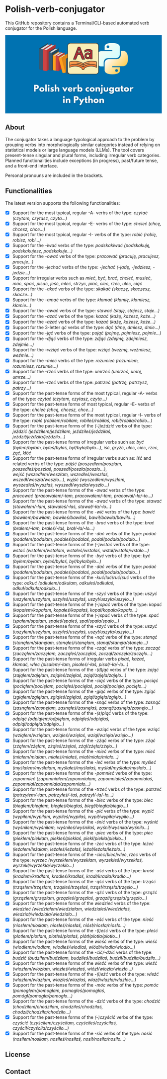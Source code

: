 # Polish-verb-conjugator

This GitHub repository contains a Terminal/CLI-based automated verb conjugator for the Polish language.

![Polish verb conjugator in Python by @chriseborowski repository image](<https://github.com/chriseborowski/Polish-verb-conjugator/blob/main/Polish%20verb%20conjugator%20in%20Python%20(chriseborowski).png>)

## About

The conjugator takes a language typological approach to the problem by grouping verbs into morphologically similar categories instead of relying on statistical models or large language models (LLMs). The tool covers present-tense singular and plural forms, including irregular verb categories. Planned functionalities include exceptions (in progress), past/future tense, and a front-end interface.

Personal pronouns are included in the brackets.

## Functionalities

The latest version supports the following functionalities:

- [x] Support for the most typical, regular -A- verbs of the type: _czytać (czytam, czytasz, czyta...)_
- [x] Support for the most typical, regular -E- verbs of the type: _chcieć (chcę, chcesz, chce...)_
- [x] Support for the most typical, regular -I- verbs of the type: _robić (robię, robisz, robi...)_
- [x] Support for the _-iwać_ verbs of the type: _podskakiwać (podskakuję, podskakujesz, podskakuje...)_
- [x] Support for the _-ować_ verbs of the type: _pracować (pracuję, pracujesz, pracuje...)_
- [x] Support for the _-jechać_ verbs of the type: _-jechać (-jadę, -jedziesz, -jedzie...)_
- [x] Support for irregular verbs such as _mieć_, _być_, _brać_, _chcieć_, _musieć_, _móc_, _spać_, _pisać_, _jeść_, _mleć_, _strzyc_, _piać_, _ciec_, _rzec_, _ulec_, _ciąć_
- [x] Support for the _-akać_ verbs of the type: _skakać (skaczę, skaczesz, skacze...)_
- [x] Support for the _-amać_ verbs of the type: _kłamać (kłamię, kłamiesz, kłamie...)_
- [x] Support for the _-awać_ verbs of the type: _stawać (staję, stajesz, staje...)_
- [x] Support for the _-azać_ verbs of the type: _kazać (każę, każesz, każe...)_
- [x] Support for the _-azać_ verbs of the type: _kazać (każę, każesz, każe...)_
- [x] Support for the 3-letter _ąć_ verbs of the type: _dąć (dmę, dmiesz, dmie…)_
- [x] Support for the _-jąć_ verbs of the type: _pojąć (pojmę, pojmiesz, pojmie...)_
- [x] Support for the _-djąć_ verbs of the type: _zdjąć (zdejmę, zdejmiesz, zdejmie...)_
- [x] Support for the _-wziąć_ verbs of the type: _wziąć (wezmę, weźmiesz, weźmie...)_
- [x] Support for the _-mieć_ verbs of the type: _rozumieć (rozumiem, rozumiesz, rozumie...)_
- [x] Support for the _-rzeć_ verbs of the type: _umrzeć (umrzeć, umrę, umrze...)_
- [x] Support for the _-rzeć_ verbs of the type: _patrzeć (patrzę, patrzysz, patrzy...)_
- [x] Support for the past-tense forms of the most typical, regular -A- verbs of the type: _czytać (czytam, czytasz, czyta...)_
- [x] Support for the past-tense forms of most typical, regular -E- verbs of the type: _chcieć (chcę, chcesz, chce...)_
- [x] Support for the past-tense forms of the most typical, regular -I- verbs of the type: _robić (robiłem/robiłam, robiłeś/robiłaś, robił/robiła/robiło...)_
- [x] Support for the past-tense forms of the _(-)jeździć_ verbs of the type: _jeździć (jeździłem/jeździłam, jeździłeś/jeździłaś, jeździł/jeździła/jeździło...)_
- [x] Support for the past-tense forms of irregular verbs such as: _być (byłem/byłam, byłeś/byłaś, był/była/było...)_, _iść_, _gryźć_, _ulec_, _ciec_, _rzec_, _żąć_, _kłóć_
- [x] Support for the past-tense forms of irregular verbs such as: _iść_ and related verbs of the type: _pójść (poszedłem/poszłam, poszedłeś/poszłaś, poszedł/poszła/poszło...)_, _wejść (wszedłem/weszłam, wszedłeś/weszłaś, wszedł/weszła/weszło...)_, _wyjść (wyszedłem/wyszłam, wyszedłeś/wyszłaś, wyszedł/wyszła/wyszło...)_
- [x] Support for the past-tense forms of the _-ować_ verbs of the type: _pracować (pracowałem/-łam, pracowałem/-łam, pracował/-ła/-ło...)_
- [x] Support for the past-tense forms of the _-awać_ verbs of the type: _stawać (stawałem/-łam, stawałeś/-łaś, stawał/-ła/-ło...)_
- [x] Support for the past-tense forms of the _-wić_ verbs of the type: _bawić (bawiłem/bawiłam, bawiłeś/bawiłaś, bawił/bawiła/bawiło...)_
- [x] Support for the past-tense forms of the _-brać_ verbs of the type: _brać (brałem/-łam, brałeś/-łaś, brał/-ła/-ło...)_
- [x] Support for the past-tense forms of the _-dać_ verbs of the type: _podać (podałem/podałam, podałeś/podałaś, podał/podała/podało...)_
- [x] Support for the past-tense forms of the _(-)wstać_ verbs of the type: _wstać (wstałem/wstałam, wstałeś/wstałaś, wstał/wstała/wstało...)_
- [x] Support for the past-tense forms of the _-być_ verbs of the type: _być (byłem/byłam, byłeś/byłaś, był/była/było...)_
- [x] Support for the past-tense forms of the _-dać_ verbs of the type: _podać (podałem/podałam, podałeś/podałaś, podał/podała/podało...)_
- [x] Support for the past-tense forms of the _-kuć_/_luć_/_ruć_/_suć_ verbs of the type: _odkuć (odkułem/odkułam, odkułeś/odkułaś, odkuł/odkuła/odkuło...)_
- [x] Support for the past-tense forms of the _-szyć_ verbs of the type: _uszyć (uszyłem/uszyłam, uszyłeś/uszyłaś, uszył/uszyła/uszyło...)_
- [x] Support for the past-tense forms of the _(-)opać_ verbs of the type: _kopać (kopałem/kopałam, kopałeś/kopałaś, kopał/kopała/kopało...)_
- [x] Support for the past-tense forms of the _(-)spać_ verbs of the type: _spać (spałem/spałam, spałeś/spałeś, spał/spała/spało...)_
- [x] Support for the past-tense forms of the _-szyć_ verbs of the type: _uszyć (uszyłem/uszyłam, uszyłeś/uszyłaś, uszył/uszyła/uszyło...)_
- [x] Support for the past-tense forms of the _-nąć_ verbs of the type: _stanąć (stanąłem/stanęłam, stanąłeś/stanęłam, stanął/stanęła/stanęło...)_
- [x] Support for the past-tense forms of the _-cząć_ verbs of the type: _zacząć (zacząłem/zaczęłam, zacząłeś/zaczęłaś, zaczął/zaczęła/zaczęło...)_
- [x] Support for the past-tense forms of irregular verbs _pisać, kazać, kłamać, wlec (pisałem/-łam, pisałeś/-łaś, pisał/-ła/-ło...)_
- [x] Support for the past-tense forms of the _-(d)jąć_ verbs of the type: _zająć (zająłem/zajęłam, zająłeś/zajęłaś, zajął/zajęła/zajęło...)_
- [x] Support for the past-tense forms of the _-ciąć_ verbs of the type: _pociąć (pociąłem/pocięłam, pociąłeś/pocięłaś, pociął/pocięła, pocięło...)_
- [x] Support for the past-tense forms of the _-giąć_ verbs of the type: _zgiąć (zgiąłem/zgięłam, zgiąłeś/zgięłaś, zgiął/zgięła/zgięło...)_
- [x] Support for the past-tense forms of the _-snąć_ verbs of the type: _zasnąć (zasnąłem/zasnęłam, zasnąłeś/zasnęłaś, zasnął/zasnęła/zasnęło...)_
- [x] Support for the past-tense forms of the _-(s)piąć_ verbs of the type: _odpiąć (odpiąłem/odpięłam, odpiąłeś/odpięłaś, odpiął/odpięła/odpięło...)_
- [x] Support for the past-tense forms of the _-wziąć_ verbs of the type: _wziąć (wziąłem/wzięłam, wziąłeś/wzięłaś, wziął/wzięła/wzięło...)_
- [x] Support for the past-tense forms of the _-zżąć_ verbs of the type: _zżąć (zżąłem/zżęłam, zżąłeś/zżęłaś, zżął/zżęła/zżęło...)_
- [x] Support for the past-tense forms of the _-mieć_ verbs of the type: _mieć (miałem/miałam, miałeś/miałaś, miał/miała/miało...)_
- [x] Support for the past-tense forms of the _-leć_ verbs of the type: _myśleć (myślałem/myślałam, myślałeś/myślałaś, myślał/myślała/myślało...)_
- [x] Support for the past-tense forms of the _-pomnieć_ verbs of the type: _zapomnieć (zapomniałem/zapomniałam, zapomniałeś/zapomniałaś, zapomniał/zapomniała/zapomniało...)_
- [x] Support for the past-tense forms of the _-trzeć_ verbs of the type: _patrzeć (patrzyłem/-łam, patrzyłeś/-łaś, patrzył/-ła/-ło...)_
- [x] Support for the past-tense forms of the _-biec_ verbs of the type: _biec (biegłem/biegłam, biegłeś/biegłaś, biegł/biegła/biegło...)_
- [x] Support for the past-tense forms of the _-pić_ verbs of the type: _wypić (wypiłem/wypiłam, wypiłeś/wypiłaś, wypił/wypiła/wypiło...)_
- [x] Support for the past-tense forms of the _-śnić_ verbs of the type: _wyśnić (wyśniłem/wyśniłam, wyśniłeś/wyśniłaś, wyśnił/wyśniła/wyśniło...)_
- [x] Support for the past-tense forms of the _-piec_ verbs of the type: _piec (piekłem/piekłam, piekłeś/piekłaś, piekł/piekła/piekło...)_
- [x] Support for the past-tense forms of the _-żeć_ verbs of the type: _leżeć (leżałem/leżałam, leżałeś/leżałaś, leżał/leżała/leżało...)_
- [x] Support for the past-tense forms of the _-ciec_/_biec_/_wlec_, _rzec_ verbs of the type: _wyrzec (wyrzekłem/wyrzekłam, wyrzekłeś/wyrzekłaś, wyrzekł/wyrzekła/wyrzekło...)_
- [x] Support for the past-tense forms of the _-aść_ verbs of the type: _kraść (kradłem/kradłam, kradłeś/kradłaś, kradł/kradła/kradło...)_
- [x] Support for the past-tense forms of the _-ąść_ verbs of the type: _trząść (trząsłem/trzęsłam, trząsłeś/trzęsłaś, trząsł/trzęsła/trzęsło...)_
- [x] Support for the past-tense forms of the _-ąźć_ verbs of the type: _grząźć (grzązłem/grzęzłam, grzązłeś/grzęzłaś, grzązł/grzęzła/grzęzło...)_
- [x] Support for the past-tense forms of the _wiedzieć_ verbs of the type: _wiedzieć (wiedziałem/wiedziałam, wiedziałeś/wiedziałaś, wiedział/wiedziała/wiedziało...)_
- [x] Support for the past-tense forms of the _-eść_ verbs of the type: _nieść (niosłem/niosłam, niosłeś/niosłaś, niósł/niosła/niosło...)_
- [x] Support for the past-tense forms of the _-(l)eść_ verbs of the type: _pleść (plotłem/plotłam, plotłeś/plotłaś, plótł/plotła/plotło...)_
- [x] Support for the past-tense forms of the _wieść_ verbs of the type: _wieść (wiodłem/wiodłam, wiodłeś/wiodłaś, wiódł/wiodła/wiodło...)_
- [x] Support for the past-tense forms of the _-cić/-dzić_ verbs of the type: _budzić (budziłem/budziłam, budziłeś/budziłaś, budził/budziła/budziło...)_
- [x] Support for the past-tense forms of the _wieźć_ verbs of the type: _wieźć (wiozłem/wiozłam, wiozłeś/wiozłaś, wiózł/wiozła/wiozło...)_
- [x] Support for the past-tense forms of the _-(l)eźć_ verbs of the type: _wleźć (wlazłem/wlazłam, wlazłeś/wlazłaś, wlazł/wlazła/wlazłoc...)_
- [x] Support for the past-tense forms of the _-móc_ verbs of the type: _pomóc (pomogłem/pomogłam, pomogłeś/pomogłaś, pomógł/pomogła/pomogło...)_
- [x] Support for the past-tense forms of the _-dzić_ verbs of the type: _chodzić (chodziłem/chodziłam, chodziłeś/chodziłaś, chodził/chodziła/chodziło...)_
- [x] Support for the past-tense forms of the _(-)czyścić_ verbs of the type: _czyścić (czyściłem/czyściłam, czyściłeś/czyściłaś, czyścił/czyściła/czyściło...)_
- [x] Support for the past-tense forms of the _-sić_ verbs of the type: _nosić (nosiłem/nosiłam, nosiłeś/nosiłaś, nosił/nosiła/nosiło...)_

## License

## Contact
